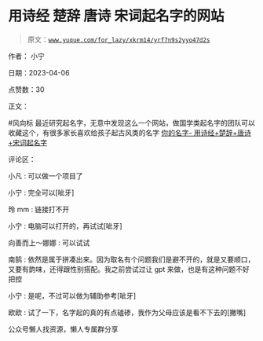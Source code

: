 # 用诗经 楚辞 唐诗 宋词起名字的网站

> 原文：[`www.yuque.com/for_lazy/xkrm14/yrf7n9s2yyo47d2s`](https://www.yuque.com/for_lazy/xkrm14/yrf7n9s2yyo47d2s)



作者： 小宁



日期：2023-04-06



点赞数：30



正文：



#风向标 最近研究起名字，无意中发现这么一个网站，做国学类起名字的团队可以收藏这个，有很多家长喜欢给孩子起古风类的名字 [你的名字- 用诗经+楚辞+唐诗+宋词起名字](http://xiaosang.net/gushi_namer/)



评论区：



小凡 : 可以做一个项目了



小宁 : 完全可以[呲牙]



玲 mm : 链接打不开



小宁 : 电脑可以打开的，再试试[呲牙]



向善而上～娜娜 : 可以试试



南鹄 : 依然是属于拼凑出来。因为取名有个问题我们是避不开的，就是又要顺口，又要有韵味，还得跟性别搭配。我之前尝试过让 gpt 来做，也是有这种问题不好把控



小宁 : 是呢，不过可以做为辅助参考[呲牙]



欧欧 : 试了一下，名字起的真的有点磕碜，我作为父母应该是看不下去的[撇嘴]



公众号懒人找资源，懒人专属群分享

